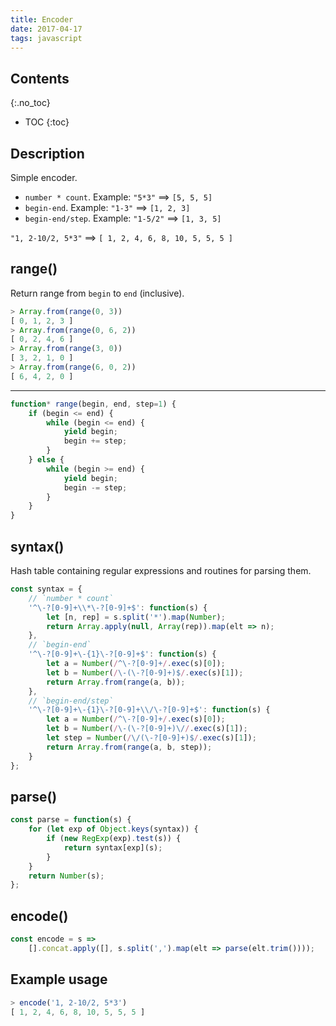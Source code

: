 ```yaml
---
title: Encoder
date: 2017-04-17
tags: javascript
---
```


## Contents
{:.no_toc}

* TOC
{:toc}

## Description

Simple encoder.

- `number * count`. Example: `"5*3"` ⟹ `[5, 5, 5]`
- `begin-end`. Example: `"1-3"` ⟹ `[1, 2, 3]`
- `begin-end/step`. Example: `"1-5/2"` ⟹ `[1, 3, 5]`

`"1, 2-10/2, 5*3"` ⟹ `[ 1, 2, 4, 6, 8, 10, 5, 5, 5 ]`


## range()

Return range from `begin` to `end` (inclusive).

```js
> Array.from(range(0, 3))
[ 0, 1, 2, 3 ]
> Array.from(range(0, 6, 2))
[ 0, 2, 4, 6 ]
> Array.from(range(3, 0))
[ 3, 2, 1, 0 ]
> Array.from(range(6, 0, 2))
[ 6, 4, 2, 0 ]
```

---

```js
function* range(begin, end, step=1) {
    if (begin <= end) {
        while (begin <= end) {
            yield begin;
            begin += step;
        }
    } else {
        while (begin >= end) {
            yield begin;
            begin -= step;
        }
    }
}
```


## syntax()

Hash table containing regular expressions and routines for
parsing them.

```js
const syntax = {
    // `number * count`
    '^\-?[0-9]+\\*\-?[0-9]+$': function(s) {
        let [n, rep] = s.split('*').map(Number);
        return Array.apply(null, Array(rep)).map(elt => n);
    },
    // `begin-end`
    '^\-?[0-9]+\-{1}\-?[0-9]+$': function(s) {
        let a = Number(/^\-?[0-9]+/.exec(s)[0]);
        let b = Number(/\-(\-?[0-9]+)$/.exec(s)[1]);
        return Array.from(range(a, b));
    },
    // `begin-end/step`
    '^\-?[0-9]+\-{1}\-?[0-9]+\\/\-?[0-9]+$': function(s) {
        let a = Number(/^\-?[0-9]+/.exec(s)[0]);
        let b = Number(/\-(\-?[0-9]+)\//.exec(s)[1]);
        let step = Number(/\/(\-?[0-9]+)$/.exec(s)[1]);
        return Array.from(range(a, b, step));
    }
};
```


## parse()

```js
const parse = function(s) {
    for (let exp of Object.keys(syntax)) {
        if (new RegExp(exp).test(s)) {
            return syntax[exp](s);
        }
    }
    return Number(s);
};
```


## encode()

```js
const encode = s =>
    [].concat.apply([], s.split(',').map(elt => parse(elt.trim())));
```


## Example usage

```js
> encode('1, 2-10/2, 5*3')
[ 1, 2, 4, 6, 8, 10, 5, 5, 5 ]
```
